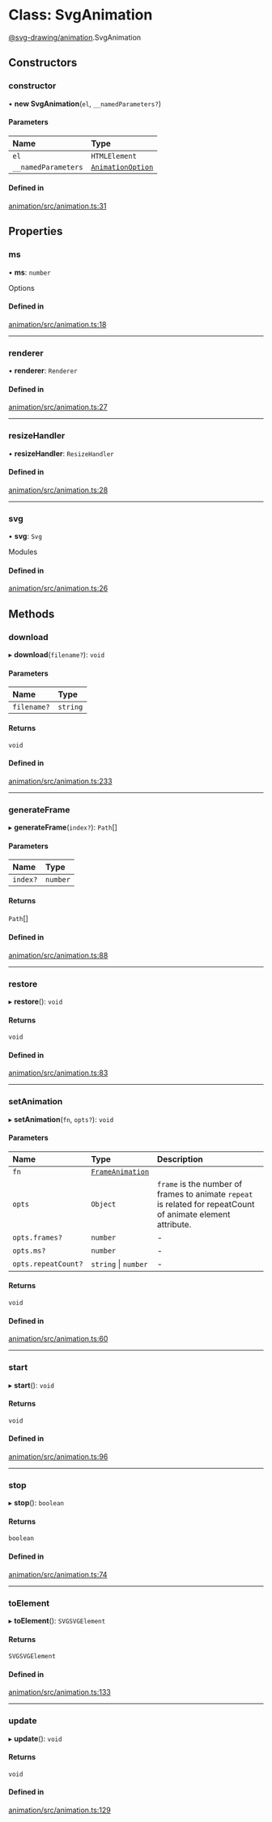 # Class: SvgAnimation

[@svg-drawing/animation](../../modules/svg_drawing_animation.md).SvgAnimation

## Constructors

### constructor

• **new SvgAnimation**(`el`, `__namedParameters?`)

#### Parameters

| Name | Type |
| :------ | :------ |
| `el` | `HTMLElement` |
| `__namedParameters` | [`AnimationOption`](../../modules/svg_drawing_animation.md#animationoption) |

#### Defined in

[animation/src/animation.ts:31](https://github.com/kmkzt/svg-drawing/blob/c168ec0/packages/animation/src/animation.ts#L31)

## Properties

### ms

• **ms**: `number`

Options

#### Defined in

[animation/src/animation.ts:18](https://github.com/kmkzt/svg-drawing/blob/c168ec0/packages/animation/src/animation.ts#L18)

___

### renderer

• **renderer**: `Renderer`

#### Defined in

[animation/src/animation.ts:27](https://github.com/kmkzt/svg-drawing/blob/c168ec0/packages/animation/src/animation.ts#L27)

___

### resizeHandler

• **resizeHandler**: `ResizeHandler`

#### Defined in

[animation/src/animation.ts:28](https://github.com/kmkzt/svg-drawing/blob/c168ec0/packages/animation/src/animation.ts#L28)

___

### svg

• **svg**: `Svg`

Modules

#### Defined in

[animation/src/animation.ts:26](https://github.com/kmkzt/svg-drawing/blob/c168ec0/packages/animation/src/animation.ts#L26)

## Methods

### download

▸ **download**(`filename?`): `void`

#### Parameters

| Name | Type |
| :------ | :------ |
| `filename?` | `string` |

#### Returns

`void`

#### Defined in

[animation/src/animation.ts:233](https://github.com/kmkzt/svg-drawing/blob/c168ec0/packages/animation/src/animation.ts#L233)

___

### generateFrame

▸ **generateFrame**(`index?`): `Path`[]

#### Parameters

| Name | Type |
| :------ | :------ |
| `index?` | `number` |

#### Returns

`Path`[]

#### Defined in

[animation/src/animation.ts:88](https://github.com/kmkzt/svg-drawing/blob/c168ec0/packages/animation/src/animation.ts#L88)

___

### restore

▸ **restore**(): `void`

#### Returns

`void`

#### Defined in

[animation/src/animation.ts:83](https://github.com/kmkzt/svg-drawing/blob/c168ec0/packages/animation/src/animation.ts#L83)

___

### setAnimation

▸ **setAnimation**(`fn`, `opts?`): `void`

#### Parameters

| Name | Type | Description |
| :------ | :------ | :------ |
| `fn` | [`FrameAnimation`](../../modules/svg_drawing_animation.md#frameanimation) |  |
| `opts` | `Object` | `frame` is the number of   frames to animate `repeat` is related for repeatCount of animate element   attribute. |
| `opts.frames?` | `number` | - |
| `opts.ms?` | `number` | - |
| `opts.repeatCount?` | `string` \| `number` | - |

#### Returns

`void`

#### Defined in

[animation/src/animation.ts:60](https://github.com/kmkzt/svg-drawing/blob/c168ec0/packages/animation/src/animation.ts#L60)

___

### start

▸ **start**(): `void`

#### Returns

`void`

#### Defined in

[animation/src/animation.ts:96](https://github.com/kmkzt/svg-drawing/blob/c168ec0/packages/animation/src/animation.ts#L96)

___

### stop

▸ **stop**(): `boolean`

#### Returns

`boolean`

#### Defined in

[animation/src/animation.ts:74](https://github.com/kmkzt/svg-drawing/blob/c168ec0/packages/animation/src/animation.ts#L74)

___

### toElement

▸ **toElement**(): `SVGSVGElement`

#### Returns

`SVGSVGElement`

#### Defined in

[animation/src/animation.ts:133](https://github.com/kmkzt/svg-drawing/blob/c168ec0/packages/animation/src/animation.ts#L133)

___

### update

▸ **update**(): `void`

#### Returns

`void`

#### Defined in

[animation/src/animation.ts:129](https://github.com/kmkzt/svg-drawing/blob/c168ec0/packages/animation/src/animation.ts#L129)
